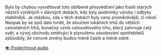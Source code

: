 
Bylo by chybou vysvětlovat toto oblíbené přesvědčení jako fosilii starých názorů vzniklých v dávných dobách, kdy byly podmínky výroby i odbytu stabilnější. Je otázkou, zda v těch dobách byly ceny proměnlivější, či nikoli. Naopak by se spíš dalo tvrdit, že sloučení lokálních trhů do větších celostátních trhů, konečný vznik celosvětového trhu, který zahrnuje celý svět, a vývoj obchodu směřující k plynulému zásobování spotřebitelů způsobily, že cenové změny budou méně časté a méně ostré.

[🔊 Poslechnout audio](/data/7-paragraphs/audio/chapter_42/para_001-Bylo-by-chybou-vysvtlovat-toto-oblben-pesvde.mp3)
